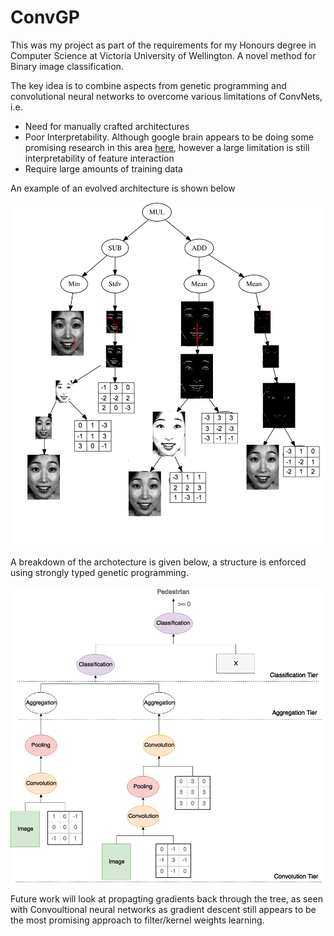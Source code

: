 # ConvGP

This was my project as part of the requirements for my Honours degree in Computer Science at Victoria University of Wellington. A novel method for Binary image classification.

The key idea is to combine aspects from genetic programming and convolutional neural networks
to overcome various limitations of ConvNets, i.e.

- Need for manually crafted architectures
- Poor Interpretability. Although google brain appears to be doing some promising research in this area [here](https://distill.pub/2017/feature-visualization/), however a large limitation is still interpretability of feature interaction 
- Require large amounts of training data

An example of an evolved architecture is shown below

![Example Tree](res/images/example-tree.png "A sample solution for the JAFFE dataset")

A breakdown of the archotecture is given below, a structure is enforced using strongly typed genetic programming.

![Example Architecture](res/images/tier.png "Example tree demonstranting the architecture")

Future work will look at propagting gradients back through the tree, as seen with Convoultional neural networks
as gradient descent still appears to be the most promising approach to filter/kernel weights learning.
